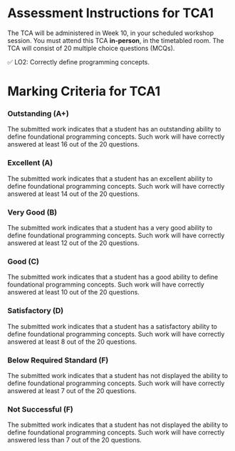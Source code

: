 # Assessment Instructions for TCA1
The TCA will be administered in Week 10, in your scheduled workshop session. 
You must attend this TCA **in-person**, in the timetabled room. 
The TCA will consist of 20 multiple choice questions (MCQs).

✅ LO2: Correctly define programming concepts.


# Marking Criteria for TCA1 

### Outstanding (A+)
The submitted work indicates that a student has an outstanding ability to define foundational programming concepts. Such work will have correctly answered at least 16 out of the 20 questions.   
### Excellent (A)
The submitted work indicates that a student has an excellent ability to define foundational programming concepts. Such work will have correctly answered at least 14 out of the 20 questions.   
### Very Good (B)
The submitted work indicates that a student has a very good ability to define foundational programming concepts. Such work will have correctly answered at least 12 out of the 20 questions.   
### Good (C)
The submitted work indicates that a student has a good ability to define foundational programming concepts. Such work will have correctly answered at least 10 out of the 20 questions.   
### Satisfactory (D) 
The submitted work indicates that a student has a satisfactory ability to define foundational programming concepts. Such work will have correctly answered at least 8 out of the 20 questions.   
### Below Required Standard (F)
The submitted work indicates that a student has not displayed the ability to define foundational programming concepts. Such work will have correctly answered at least 7 out of the 20 questions.   
### Not Successful (F)
The submitted work indicates that a student has not displayed the ability to define foundational programming concepts. Such work will have correctly answered less than 7 out of the 20 questions.  